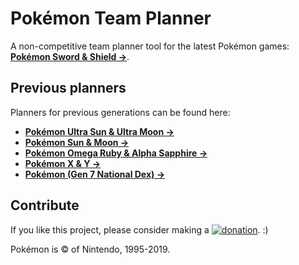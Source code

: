 # Pokémon Team Planner
A non-competitive team planner tool for the latest Pokémon games: **[Pokémon Sword & Shield →](https://richi3f.github.io/plan-pokemonteams/)**.

## Previous planners

Planners for previous generations can be found here:

- **[Pokémon Ultra Sun & Ultra Moon →](https://richi3f.github.io/pokemon-team-planner/)**
- **[Pokémon Sun & Moon →](https://richi3f.github.io/pokemon-team-planner/old_alola_dex.html)**
- **[Pokémon Omega Ruby & Alpha Sapphire →](https://richi3f.github.io/pokemon-team-planner/hoenn_dex.html)**
- **[Pokémon X & Y →](https://richi3f.github.io/pokemon-team-planner/kalos_dex.html)**
- **[Pokémon (Gen 7 National Dex) →](https://richi3f.github.io/pokemon-team-planner/national_dex.html)**

## Contribute

If you like this project, please consider making a [![donation](https://img.shields.io/badge/donation%20via-PayPal-blue.svg)](https://www.paypal.com/donate/?hosted_button_id=33DEFPRGZM57Y&lc=US). :)

Pokémon is &copy; of Nintendo, 1995-2019.
